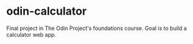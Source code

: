 # odin-calculator
Final project in The Odin Project's foundations course. Goal is to build a calculator web app. 
